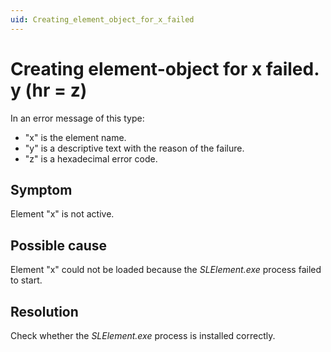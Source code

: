 ```yaml
---
uid: Creating_element_object_for_x_failed
---
```


# Creating element-object for x failed. y (hr = z)

In an error message of this type:

- "x" is the element name.
- "y" is a descriptive text with the reason of the failure.
- "z" is a hexadecimal error code.

## Symptom

Element "x" is not active.

## Possible cause

Element "x" could not be loaded because the *SLElement.exe* process failed to start.

## Resolution

Check whether the *SLElement.exe* process is installed correctly.
